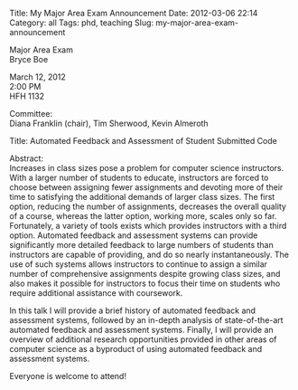 Title: My Major Area Exam Announcement
Date: 2012-03-06 22:14
Category: all
Tags: phd, teaching
Slug: my-major-area-exam-announcement

Major Area Exam  
Bryce Boe

March 12, 2012  
2:00 PM  
HFH 1132

Committee:  
Diana Franklin (chair), Tim Sherwood, Kevin Almeroth

Title: Automated Feedback and Assessment of Student Submitted Code

Abstract:  
Increases in class sizes pose a problem for computer science instructors. With
a larger number of students to educate, instructors are forced to choose
between assigning fewer assignments and devoting more of their time to
satisfying the additional demands of larger class sizes. The first option,
reducing the number of assignments, decreases the overall quality of a course,
whereas the latter option, working more, scales only so far. Fortunately, a
variety of tools exists which provides instructors with a third option.
Automated feedback and assessment systems can provide significantly more
detailed feedback to large numbers of students than instructors are capable of
providing, and do so nearly instantaneously. The use of such systems allows
instructors to continue to assign a similar number of comprehensive assignments
despite growing class sizes, and also makes it possible for instructors to
focus their time on students who require additional assistance with coursework.

In this talk I will provide a brief history of automated feedback and
assessment systems, followed by an in-depth analysis of state-of-the-art
automated feedback and assessment systems. Finally, I will provide an overview
of additional research opportunities provided in other areas of computer
science as a byproduct of using automated feedback and assessment systems.

Everyone is welcome to attend!
